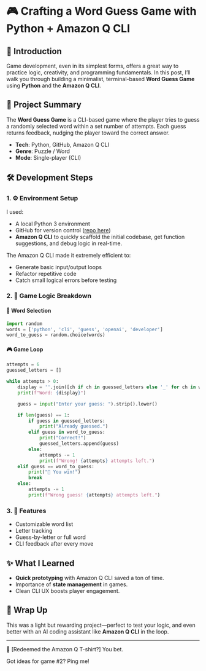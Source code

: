 # 🎮 Crafting a Word Guess Game with Python + Amazon Q CLI

## 🚀 Introduction

Game development, even in its simplest forms, offers a great way to practice logic, creativity, and programming fundamentals. In this post, I’ll walk you through building a minimalist, terminal-based **Word Guess Game** using **Python** and the **Amazon Q CLI**.

## 🧠 Project Summary

The **Word Guess Game** is a CLI-based game where the player tries to guess a randomly selected word within a set number of attempts. Each guess returns feedback, nudging the player toward the correct answer.

* **Tech**: Python, GitHub, Amazon Q CLI
* **Genre**: Puzzle / Word
* **Mode**: Single-player (CLI)

## 🛠️ Development Steps

### 1. ⚙️ Environment Setup

I used:

* A local Python 3 environment
* GitHub for version control ([repo here](https://github.com/princeleonal/word-guess-game))
* **Amazon Q CLI** to quickly scaffold the initial codebase, get function suggestions, and debug logic in real-time.

The Amazon Q CLI made it extremely efficient to:

* Generate basic input/output loops
* Refactor repetitive code
* Catch small logical errors before testing

### 2. 🧩 Game Logic Breakdown

#### 📝 Word Selection

```python
import random
words = ['python', 'cli', 'guess', 'openai', 'developer']
word_to_guess = random.choice(words)
```

#### 🎮 Game Loop

```python
attempts = 6
guessed_letters = []

while attempts > 0:
    display = ''.join([ch if ch in guessed_letters else '_' for ch in word_to_guess])
    print(f"Word: {display}")

    guess = input("Enter your guess: ").strip().lower()

    if len(guess) == 1:
        if guess in guessed_letters:
            print("Already guessed.")
        elif guess in word_to_guess:
            print("Correct!")
            guessed_letters.append(guess)
        else:
            attempts -= 1
            print(f"Wrong! {attempts} attempts left.")
    elif guess == word_to_guess:
        print("🎉 You win!")
        break
    else:
        attempts -= 1
        print(f"Wrong guess! {attempts} attempts left.")
```

### 3. 🌟 Features

* Customizable word list
* Letter tracking
* Guess-by-letter or full word
* CLI feedback after every move

## ✨ What I Learned

* **Quick prototyping** with Amazon Q CLI saved a ton of time.
* Importance of **state management** in games.
* Clean CLI UX boosts player engagement.

## 🧵 Wrap Up

This was a light but rewarding project—perfect to test your logic, and even better with an AI coding assistant like **Amazon Q CLI** in the loop.

---

👕 \[Redeemed the Amazon Q T-shirt?] You bet.

Got ideas for game #2? Ping me!
